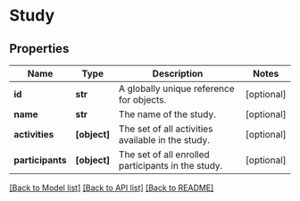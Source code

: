 # Study

## Properties
Name | Type | Description | Notes
------------ | ------------- | ------------- | -------------
**id** | **str** | A globally unique reference for objects. | [optional] 
**name** | **str** | The name of the study. | [optional] 
**activities** | **[object]** | The set of all activities available in the study. | [optional] 
**participants** | **[object]** | The set of all enrolled participants in the study. | [optional] 

[[Back to Model list]](../README.md#documentation-for-models) [[Back to API list]](../README.md#documentation-for-api-endpoints) [[Back to README]](../README.md)


